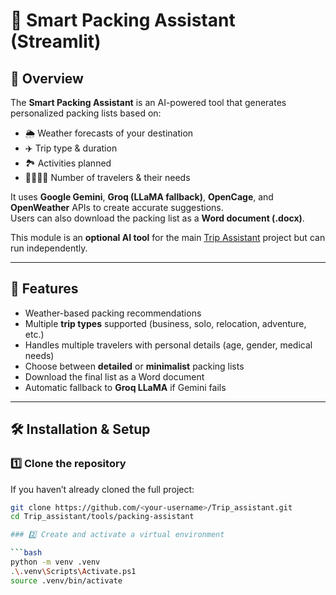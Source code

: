 # 🎒 Smart Packing Assistant (Streamlit)

## 📖 Overview
The **Smart Packing Assistant** is an AI-powered tool that generates personalized packing lists based on:

- 🌦️ Weather forecasts of your destination  
- ✈️ Trip type & duration  
- 🏞️ Activities planned  
- 👨‍👩‍👧‍👦 Number of travelers & their needs  

It uses **Google Gemini**, **Groq (LLaMA fallback)**, **OpenCage**, and **OpenWeather** APIs to create accurate suggestions.  
Users can also download the packing list as a **Word document (.docx)**.  

This module is an **optional AI tool** for the main [Trip Assistant](../../README.md) project but can run independently.

---

## 🚀 Features
- Weather-based packing recommendations  
- Multiple **trip types** supported (business, solo, relocation, adventure, etc.)  
- Handles multiple travelers with personal details (age, gender, medical needs)  
- Choose between **detailed** or **minimalist** packing lists  
- Download the final list as a Word document  
- Automatic fallback to **Groq LLaMA** if Gemini fails  

---

## 🛠️ Installation & Setup

### 1️⃣ Clone the repository
If you haven’t already cloned the full project:
```bash
git clone https://github.com/<your-username>/Trip_assistant.git
cd Trip_assistant/tools/packing-assistant

### 2️⃣ Create and activate a virtual environment

```bash
python -m venv .venv
.\.venv\Scripts\Activate.ps1
source .venv/bin/activate
